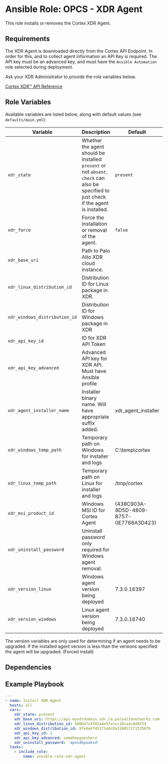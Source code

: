 # Ansible Role: OPCS - XDR Agent
This role installs or removes the Cortex XDR Agent.

## Requirements

The XDR Agent is downloaded directly from the Cortex API Endpoint. In order for this, and to collect agent information an API Key is required. 
The API key must be an advanced key, and must have the `Ansible Automation` role selected during deployment.

Ask your XDR Administrator to provide the role variables below. 

[Cortex XDR™ API Reference](https://docs.paloaltonetworks.com/cortex/cortex-xdr/cortex-xdr-api.html)

## Role Variables

Available variables are listed below, along with default values (see `defaults/main.yml`):

| Variable     | Description                                                                                                                             | Default   | Required |
| ------------ | --------------------------------------------------------------------------------------------------------------------------------------- | --------- | ------------ |
| `xdr_state` | Whether the agent should be installed `present` or not `absent`. `check` can also be specified to just check if the agent is installed. | `present` | N |
| `xdr_force` | Force the installation or removal of the agent.                                                                                         | `false`   | N  |
| `xdr_base_uri` | Path to Palo Alto XDR cloud instance. |  | Y |
| `xdr_linux_distribution_id` | Distribution ID for Linux package in XDR. |  | Y |
| `xdr_windows_distribution_id` | Distribution ID for Windows package in XDR |  | Y |
| `xdr_api_key_id` | ID for XDR API Token |  | Y |
| `xdr_api_key_advanced` | Advanced API key for XDR API. Must have Ansible profile |  | Y |
| `xdr_agent_installer_name` | Installer binary name. Will have appropriate suffix added. | xdr_agent_installer | N |
| `xdr_windows_temp_path` | Temporary path on Windows for installer and logs | C:\temp\cortex | N |
| `xdr_linux_temp_path` | Temporary path on Linux for installer and logs | /tmp/cortex | N |
| `xdr_msi_product_id` | Windows MSI ID for Cortex Agent | {438C903A-8D5D-4809-B757-0E7788A3D423} | N |
| `xdr_uninstall_password` | Uninstall password only required for Windows agent removal. |  | ? |
| `xdr_version_linux` | Windows agent version being deployed | 7.3.0.16397 | N |
| `xdr_version_windows` | Linux agent version being deployed | 7.3.0.16740 | N |

The version variables are only used for determining if an agent needs to be upgraded. If the installed agent version is less than the versions specified the agent will be upgraded. (Forced install)

## Dependencies

## Example Playbook

```yaml
---
- name: Install XDR Agent
  hosts: all
  vars:
    xdr_state: present
    xdr_base_uri: https://api-myxdrdomain.xdr.ca.paloaltonetworks.com
    xdr_linux_distribution_id: 5806d7c4f01a4e57a1cc18caacdd9f5d
    xdr_windows_distribution_id: 9fe8e474517144c0a31085727153587b
    xdr_api_key_id: 1
    xdr_api_key_advanced: somekeygoeshere
    xdr_uninstall_password: 'aposdkpoaksd'
  tasks:
    - include_role: 
        name: ansible-role-xdr-agent
        
```

